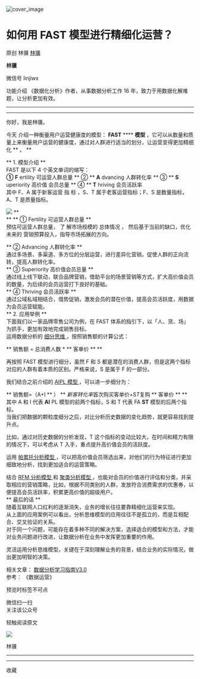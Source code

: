 ![cover_image](https://mmbiz.qlogo.cn/mmbiz_jpg/giaycic3UNwo0sVLjXJE4jXRD1Q9ReJsNfibya0IkdQkkpR9BuZ30aR4x6kU0bqBKNHfL6Bjib9D1DwUicMrPOeRuibQ/0?wx_fmt=jpeg)

#  如何用 FAST 模型进行精细化运营？

原创  林骥  [ 林骥 ](javascript:void\(0\);)

**林骥**

微信号  linjiwx

功能介绍  《数据化分析》作者，从事数据分析工作 16 年，致力于用数据化解难题，让分析更加有效。

__ __

__ _ _ _ _

你好，我是林骥。

  

今天  介绍一种衡量用户运营健康度的模型： **FAST** **** **模型**
，它可以从数量和质量上来衡量用户运营的健康度，通过对人群进行适当的划分，让运营变得更加精细化  ** 。  **

  
** 1\. 模型介绍  **  
FAST 是以下 4 个英文单词的缩写：  
**①** **F** ertility 可运营人群总量  ** ②  ** **A** dvancing 人群转化率  ** ③  ** **S**
uperiority  高价值  会员总量  ** ④  ** **T** hriving 会员活跃率  
其中 F、A 属于新客运营  指  标  ，S、T 属于老客运营指标；F、S 是数量指标，A、T 是质量指标。  
  
  
![](https://mmbiz.qpic.cn/mmbiz_png/giaycic3UNwo0sVLjXJE4jXRD1Q9ReJsNfiaROE3BMiaMOK6el5q0E6qaror1oibs2dbdBYD2o3Aka0ttFm8ibJTJUhg/640?wx_fmt=png)
**  
** ** ① Fertility 可运营人群总量  **  
预估可运营人群总量，  了  解市场规模的  总体情况  ，  然后基于当前的缺口，优化  未来的  营销预算投入，指导市场拓展的方向。  
  
** ② Advancing 人群转化率  **  
通过多场景、多渠道、多方位的分层运营，进行差异化营销，促使人群的正向流转，提高人群转化率。  
** ③ Superiority 高价值会员总量  **  
通过线上线下联动，联合品牌营销，借助平台的场景营销等方式，扩大高价值会员的数量，为后续的会员运营打下良好的基础。  
** ④ Thriving 会员活跃率  **  
通过公域私域相结合，借势促销，激发会员的潜在价值，提高会员活跃度，用数据为会员运营赋能。  
** 2\. 应用举例  **  
下面我们以一家品牌零售公司为例，在 FAST 体系的指引下，以「人、货、场」为抓手，更加有效地完成销售目标。  
运用数据分析的 [ 细分思维
](http://mp.weixin.qq.com/s?__biz=MzA4ODE2OTIxMw==&mid=2653476217&idx=1&sn=34d80b50dc3585c82ca6f4917c96f7f0&chksm=8bf23aebbc85b3fdc79474dc9a0ee5fed45a8a98f15ac1a9e9f9ffa5332f3dfbe49bc3415fdb&scene=21#wechat_redirect)
，按照销售额的计算公式：  
  
** 销售额 = 总消费人数 * ** 客单价  ** **  
  
再按照 FAST 模型进行细分，虽然 F 和 S 都是潜在的消费人群，但是这两个指标对应的人群有着本质的区别。严格来说，S 是属于 F 的一部分。  
  
我们结合之前介绍的 [ AIPL 模型
](http://mp.weixin.qq.com/s?__biz=MzA4ODE2OTIxMw==&mid=2653480496&idx=1&sn=75d62d674c81666d6dacb1e7e36cdf16&chksm=8bf209a2bc8580b43019767334a864f6c8244a45052228322757fb20a17ee7e3ec3d14c7868a&scene=21#wechat_redirect)
，可以进一步细分为：  
  
** 销售额=（A+I ** ）  ** *新客转化率*首次购买客单价+S*T*复购 ** 客单价  ** **  
其中 A 和 I 代表 **AI** PL 模型的前两个指标，S 和 T 代表 FA **ST** 模型的后两个指标。  
当我们把数据的颗粒度细分之后，对比分析历史数据的变化趋势，就更容易找到提升点。  
  
比如，通过对历史数据的分析发现，T 这个指标的变动比较大，在时间和精力有限的情况下，可以考虑从 T 入手，重点提升高价值会员的活跃度。  
  
运用 [ 帕累托分析模型
](http://mp.weixin.qq.com/s?__biz=MzA4ODE2OTIxMw==&mid=2653477874&idx=1&sn=cffe7167aa2a92a46a3fb26147cb5bde&chksm=8bf23460bc85bd76e93a88a349571f0ba7ed9c9ea3594f63bdc9eef7059bf24708f132934d5b&scene=21#wechat_redirect)
，可以把高价值会员筛选出来，对他们的行为特征进行更加细致地分析，找到更加适合的运营策略。  
  
结合 [ RFM 分析模型
](http://mp.weixin.qq.com/s?__biz=MzA4ODE2OTIxMw==&mid=2653477360&idx=1&sn=be2c4457318600fd9b5702c061c63672&chksm=8bf23662bc85bf74762ea1476323160388ec0ee56df605c39c39f62448e52a8d6429e402ce58&scene=21#wechat_redirect)
和 [ 聚类分析模型
](http://mp.weixin.qq.com/s?__biz=MzA4ODE2OTIxMw==&mid=2653477838&idx=1&sn=4064489391aeaef9de2c3b69af564e68&chksm=8bf2345cbc85bd4a23e8aaf635bccdcca041447aee666e25259abfaf7a7a937c744e6be4aa9c&scene=21#wechat_redirect)
，也能对会员的价值进行评估和分类，并采取相应的营销策略，比如，根据不同类别的人群，发放符合消费需求的优惠券，以便提高会员活跃率，积累更高价值的超级用户。  
** 最后的话  **  
随着互联网人口红利的逐渐消失，业务的增长往往要靠精细化运营来实现。  
从上面的应用案例可以看出，分析思维模型的应用往往不是孤立的，而是互相配合、交叉验证的关系。  
对于同一个问题，可能存在着多种不同的解决方案，选择适合的模型和方法，才能对业务问题进行改进，让数据分析在业务中发挥更加重要的作用。  
  
灵活运用分析思维模型，关键在于深刻理解业务的背景，结合业务的实际情况，做出更加明智的决策。  
  
相关文章： [ 数据分析学习指南V3.0
](http://mp.weixin.qq.com/s?__biz=MzA4ODE2OTIxMw==&mid=2653480464&idx=1&sn=705acda96cbfe2e2b1be5972457ef251&chksm=8bf20982bc8580943fad25a83a462188c8d6e8258b544557b377d4d8ca4c7d78de4120e5c5a0&scene=21#wechat_redirect)  
参考：  《数据运营》

预览时标签不可点

微信扫一扫  
关注该公众号



轻触阅读原文

![](http://mmbiz.qpic.cn/mmbiz_png/giaycic3UNwo3rBmMJ1emiaHxRCj3Om1wuZZCsgHvFSR3sVQrPsicIlRiaGUicJD8KCZibrmu0FzGBc6aBzfBz3HLIeDA/0?wx_fmt=png)

林骥







****



****



  收藏

